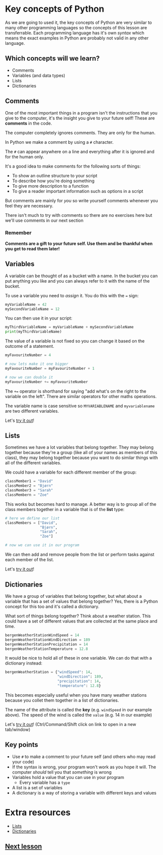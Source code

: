 # Key concepts of Python

As we are going to used it, the key concepts of Python are very similar to many other programming languages so the concepts of this lesson are transferrable. Each programming language has it's own _syntax_ which means the exact examples in Python are probably not valid in any other language.

## Which concepts will we learn?

- Comments
- Variables (and data types)
- Lists
- Dictionaries

## Comments

One of the most important things in a program isn't the instructions that you give to the computer, it's the insight you give to your future self! These are **comments** in the code.

The computer completely ignores comments. They are only for the human.

In Python we make a comment by using a `#` character.

The `#` can appear anywhere on a line and everything after it is ignored and for the human only.

It's a good idea to make comments for the following sorts of things:
- To show an outline structure to your script
- To describe how you're doing something
- To give more description to a function
- To give a reader important information such as options in a script

But comments are mainly for *you* so write yourself comments whenever you feel they are necessary.

There isn't much to try with comments so there are no exercises here but we'll use comments in our next section

### Remember

**Comments are a gift to your future self. Use them and be thankful when you get to read them later!**

## Variables

A variable can be thought of as a bucket with a name. In the bucket you can put anything you like and you can always refer to it with the name of the bucket.

To use a variable you need to _assign_ it. You do this with the `=` sign:

```python
myVariableName = 42
mySecondVariableName = 12
```

You can then use it in your script:
```python
myThirdVariableName = myVariableName + mySecondVariableName
print(myThirdVariableName)
```

The value of a variable is not fixed so you can change it based on the outcome of a statement.

```python
myFavouriteNumber = 4

# now lets make it one bigger
myFavouriteNumber = myFavouriteNumber + 1

# now we can double it
myFavouriteNumber += myFavouriteNumber
```

The `+=` operator is shorthand for saying "add what's on the right to the variable on the left". There are similar operators for other maths operations.

The variable name is case sensitive so `MYVARIABLENAME` and `myvariablename` are two different variables.

Let's [try it out](http://colab.research.google.com/github/dfbr/pythonLessons/blob/main/Notebooks/variables.ipynb)!

## Lists

Sometimes we have a lot variables that belong together. They may belong together because they're a group (like all of your names as members of this class), they may belong together because you want to do similar things with all of the different variables.

We could have a variable for each different member of the group:

```python
classMember1 = "David"
classMember2 = "Bjørn"
classMember3 = "Sarah"
classMembern = "Zoe"
```

This works but becomes hard to manage. A better way is to group all of the class members together in a variable that is of the **list** type:

```python
# here we define our list
classMembers = ["David",
                "Bjørn",
                "Sarah",
                "Zoe"]

# now we can use it in our program
```

We can then add and remove people from the list or perform tasks against each member of the list.

Let's [try it out](http://colab.research.google.com/github/dfbr/pythonLessons/blob/main/Notebooks/lists.ipynb)!

## Dictionaries

We have a group of variables that belong together, but what about a variable that has a set of values that belong together? Yes, there is a Python concept for this too and it's called a dictionary.

What sort of things belong together? Think about a weather station. This could have a set of different values that are collected at the same place and time.

```python
bergenWeatherStationWindSpeed = 14
bergenWeatherStationWindDirection = 189
bergenWeatherStationPrecipitation = 14
bergenWeatherStationTemperature = 12.8
```

It would be nice to hold all of these in one variable. We can do that with a dictionary instead:

```python
bergenWeatherStation = {"windSpeed": 14,
                        "windDirection": 189,
                        "precipitation": 14,
                        "temperature": 12.8}
```

This becomes especially useful when you have many weather stations because you collet them together in a list of dictionaries.

The name of the attribute is called the **key** (e.g. `windSpeed` in our example above). The speed of the wind is called the `value` (e.g. 14 in our example)

Let's [try it out](http://colab.research.google.com/github/dfbr/pythonLessons/blob/main/Notebooks/dictionaries.ipynb)! (Ctrl/Command/Shift click on link to open in a new tab/window)

## Key points

- Use `#` to make a comment to your future self (and others who may read your code)
- If the syntax is wrong, your program won't work as you hope it will. The computer _should_ tell you that _something_ is wrong
- Variables hold a value that you can use in your program
  - Every variable has a `type`
- A list is a set of variables
- A dictionary is a way of storing a variable with different keys and values

# Extra resources

- [Lists](https://www.w3schools.com/python/python_lists.asp)
- [Dictionaries](https://www.w3schools.com/python/python_dictionaries.asp)

## [Next lesson](makeChoices.md)